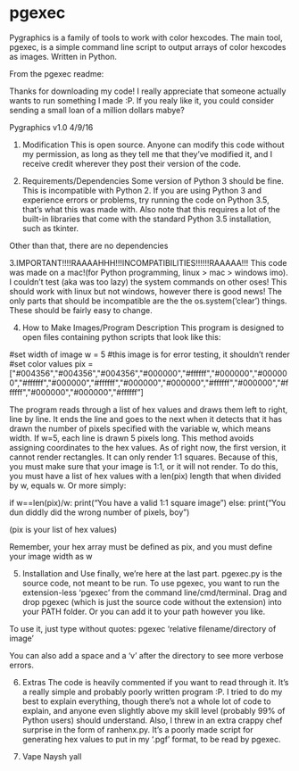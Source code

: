 # pgexec
Pygraphics is a family of tools to work with color hexcodes. The main tool, pgexec, is a simple command line script to output arrays of color hexcodes as images. Written in Python.





From the pgexec readme:

Thanks for downloading my code! I really appreciate that someone actually wants to run something I made :P. If you realy like it, you could consider sending a small loan of a million dollars mabye?

Pygraphics v1.0
4/9/16

1. Modification
This is open source. Anyone can modify this code without my permission, as long as they tell me that they’ve modified it, and I receive credit wherever they post their version of the code.

2. Requirements/Dependencies
Some version of Python 3 should be fine. This is incompatible with Python 2. If you are using Python 3 and experience errors or problems, try running the code on Python 3.5, that’s what this was made with. Also note that this requires a lot of the built-in libraries that come with the standard Python 3.5 installation, such as tkinter.

Other than that, there are no dependencies

3.IMPORTANT!!!!RAAAAHHH!!!INCOMPATIBILITIES!!!!!!RAAAAA!!!
This code was made on a mac!(for Python programming, linux > mac > windows imo). I couldn’t test (aka was too lazy) the system commands on other oses! This should work with linux but not windows, however there is good news! The only parts that should be incompatible are the the os.system(‘clear’) things. These should be fairly easy to change.

4. How to Make Images/Program Description
This program is designed to open files containing python scripts that look like this:

#set width of image
w = 5
#this image is for error testing, it shouldn’t render
#set color values
pix = ["#004356","#004356","#004356","#000000","#ffffff","#000000","#000000","#ffffff","#000000","#ffffff","#000000","#000000","#ffffff","#000000","#ffffff","#000000","#000000","#ffffff”]

The program reads through a list of hex values and draws them left to right, line by line. It ends the line and goes to the next when it detects that it has drawn the number of pixels specified with the variable w, which means width. If w=5, each line is drawn 5 pixels long. This method avoids assigning coordinates to the hex values. As of right now, the first version, it cannot render rectangles. It can only render 1:1 squares. Because of this, you must make sure that your image is 1:1, or it will not render. To do this, you must have a list of hex values with a len(pix) length that when divided by w, equals w. Or more simply:

if w==len(pix)/w:
	print(“You have a valid 1:1 square image”)
else:
	print(“You dun diddly did the wrong number of pixels, boy”)

(pix is your list of hex values)

Remember, your hex array must be defined as pix, and you must define your image width as w

5. Installation and Use
finally, we’re here at the last part. pgexec.py is the source code, not meant to be run. To use pgexec, you want to run the extension-less ‘pgexec’ from the command line/cmd/terminal. Drag and drop pgexec (which is just the source code without the extension) into your PATH folder. Or you can add it to your path however you like.

To use it, just type without quotes: pgexec ‘relative filename/directory of image’

You can also add a space and a ‘v’ after the directory to see more verbose errors.

6. Extras
The code is heavily commented if you want to read through it. It’s a really simple and probably poorly written program :P. I tried to do my best to explain everything, though there’s not a whole lot of code to explain, and anyone even slightly above my skill level (probably 99% of Python users) should understand. Also, I threw in an extra crappy chef surprise in the form of ranhenx.py. It’s a poorly made script for generating hex values to put in my ‘.pgf’ format, to be read by pgexec. 

7. Vape Naysh yall
